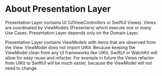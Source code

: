 #  About Presentation Layer
Presentation Layer contains UI (UIViewControllers or SwiftUI Views). Views are coordinated by ViewModels (Presenters) which execute one or many Use Cases. Presentation Layer depends only on the Domain Layer.



Presentation Layer contains ViewModels with items that are observed from the View. ViewModel does not import UIKit. Because keeping the ViewModel clean from any UI frameworks like UIKit, SwiftUI or WatchKit will allow for easy reuse and refactor. For example in future the Views refactor from UIKit to SwiftUI will be much easier, because the ViewModel will not need to change.
